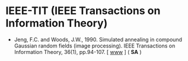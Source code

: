 # IEEE-TIT (IEEE Transactions on Information Theory)

* Jeng, F.C. and Woods, J.W., 1990. Simulated annealing in compound Gaussian random fields (image processing). IEEE Transactions on Information Theory, 36(1), pp.94-107. [ [www](https://ieeexplore.ieee.org/abstract/document/50377) ] ( **SA** )
